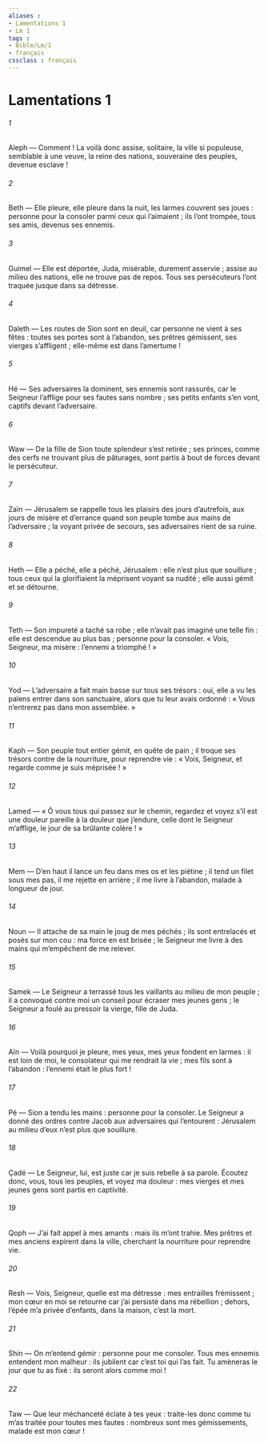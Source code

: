 ```yaml
---
aliases : 
- Lamentations 1
- Lm 1
tags : 
- Bible/Lm/1
- français
cssclass : français
---
```


# Lamentations 1

###### 1
Aleph — Comment ! La voilà donc assise, solitaire,
la ville si populeuse,
semblable à une veuve,
la reine des nations,
souveraine des peuples,
devenue esclave !
###### 2
Beth — Elle pleure, elle pleure dans la nuit,
les larmes couvrent ses joues :
personne pour la consoler
parmi ceux qui l’aimaient ;
ils l’ont trompée, tous ses amis,
devenus ses ennemis.
###### 3
Guimel — Elle est déportée, Juda, misérable,
durement asservie ;
assise au milieu des nations,
elle ne trouve pas de repos.
Tous ses persécuteurs l’ont traquée
jusque dans sa détresse.
###### 4
Daleth — Les routes de Sion sont en deuil,
car personne ne vient à ses fêtes :
toutes ses portes sont à l’abandon,
ses prêtres gémissent,
ses vierges s’affligent ;
elle-même est dans l’amertume !
###### 5
Hé — Ses adversaires la dominent,
ses ennemis sont rassurés,
car le Seigneur l’afflige
pour ses fautes sans nombre ;
ses petits enfants s’en vont, captifs
devant l’adversaire.
###### 6
Waw — De la fille de Sion toute splendeur
s’est retirée ;
ses princes, comme des cerfs
ne trouvant plus de pâturages,
sont partis à bout de forces
devant le persécuteur.
###### 7
Zaïn — Jérusalem se rappelle tous les plaisirs
des jours d’autrefois,
aux jours de misère et d’errance
quand son peuple tombe
aux mains de l’adversaire ;
la voyant privée de secours,
ses adversaires rient de sa ruine.
###### 8
Heth — Elle a péché, elle a péché, Jérusalem :
elle n’est plus que souillure ;
tous ceux qui la glorifiaient la méprisent
voyant sa nudité ;
elle aussi gémit
et se détourne.
###### 9
Teth — Son impureté a taché sa robe ;
elle n’avait pas imaginé une telle fin :
elle est descendue au plus bas ;
personne pour la consoler.
« Vois, Seigneur, ma misère :
l’ennemi a triomphé ! »
###### 10
Yod — L’adversaire a fait main basse
sur tous ses trésors :
oui, elle a vu les païens
entrer dans son sanctuaire,
alors que tu leur avais ordonné :
« Vous n’entrerez pas dans mon assemblée. »
###### 11
Kaph — Son peuple tout entier gémit,
en quête de pain ;
il troque ses trésors contre de la nourriture,
pour reprendre vie :
« Vois, Seigneur, et regarde
comme je suis méprisée ! »
###### 12
Lamed — « Ô vous tous qui passez sur le chemin,
regardez et voyez
s’il est une douleur pareille
à la douleur que j’endure,
celle dont le Seigneur m’afflige,
le jour de sa brûlante colère ! »
###### 13
Mem — D’en haut il lance un feu dans mes os
et les piétine ;
il tend un filet sous mes pas,
il me rejette en arrière ;
il me livre à l’abandon,
malade à longueur de jour.
###### 14
Noun — Il attache de sa main
le joug de mes péchés ;
ils sont entrelacés et posés sur mon cou :
ma force en est brisée ;
le Seigneur me livre à des mains
qui m’empêchent de me relever.
###### 15
Samek — Le Seigneur a terrassé tous les vaillants
au milieu de mon peuple ;
il a convoqué contre moi un conseil
pour écraser mes jeunes gens ;
le Seigneur a foulé au pressoir
la vierge, fille de Juda.
###### 16
Aïn — Voilà pourquoi je pleure,
mes yeux, mes yeux fondent en larmes :
il est loin de moi, le consolateur
qui me rendrait la vie ;
mes fils sont à l’abandon :
l’ennemi était le plus fort !
###### 17
Pé — Sion a tendu les mains :
personne pour la consoler.
Le Seigneur a donné des ordres contre Jacob
aux adversaires qui l’entourent :
Jérusalem au milieu d’eux
n’est plus que souillure.
###### 18
Çadé — Le Seigneur, lui, est juste
car je suis rebelle à sa parole.
Écoutez donc, vous, tous les peuples,
et voyez ma douleur :
mes vierges et mes jeunes gens
sont partis en captivité.
###### 19
Qoph — J’ai fait appel à mes amants :
mais ils m’ont trahie.
Mes prêtres et mes anciens
expirent dans la ville,
cherchant la nourriture
pour reprendre vie.
###### 20
Resh — Vois, Seigneur, quelle est ma détresse :
mes entrailles frémissent ;
mon cœur en moi se retourne
car j’ai persisté dans ma rébellion ;
dehors, l’épée m’a privée d’enfants,
dans la maison, c’est la mort.
###### 21
Shin — On m’entend gémir :
personne pour me consoler.
Tous mes ennemis entendent mon malheur :
ils jubilent car c’est toi qui l’as fait.
Tu amèneras le jour que tu as fixé :
ils seront alors comme moi !
###### 22
Taw — Que leur méchanceté
éclate à tes yeux :
traite-les donc comme tu m’as traitée
pour toutes mes fautes :
nombreux sont mes gémissements,
malade est mon cœur !

